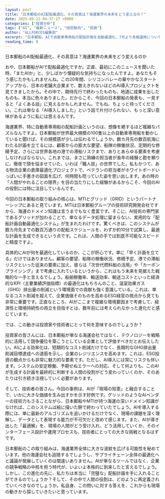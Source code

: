 ```yaml
---
layout: post
title: "日本郵船のAI配船最適化、その真意は？海運業界の未来をどう変えるの？"
date: 2025-09-22 04:37:27 +0000
categories: ["投資分析"]
tags: ["AI", "最新ニュース", "技術動向", "投資"]
author: "ALLFORCES編集部"
excerpt: "日本郵船、AIで自動車専用船の配船計画を自動最適化、7月より本格運用について詳細に分析します。"
reading_time: 8
---
```


日本郵船のAI配船最適化、その真意は？海運業界の未来をどう変えるのか

おや、日本郵船がAIで配船最適化ですか。正直、最初にこのニュースを聞いた時、「またAIか」と、少しばかり懐疑的な気持ちになったんですよ。あなたもそう感じたかもしれませんね。この20年間、シリコンバレーの華やかなスタートアップから、日本の老舗大企業まで、数えきれないほどのAI導入プロジェクトを見てきましたから。その中で、期待先行で終わったものも、地道に成果を出したものも、本当に色々ありました。だからこそ、今回の日本郵船の発表も、一見すると「よくある話」に見えるかもしれません。でもね、ちょっと待ってください。これは単なる「AI導入しました」という話で片付けられない、もっと深い意味があるように私には思えるんです。

海運業界、特に自動車専用船の配船計画というのは、想像を絶するほど複雑なパズルなんですよ。日本郵船が世界最大規模の100隻以上の自動車専用船を動かしていると聞けば、その規模感が少しは伝わるでしょうか。数カ月先の数百航海にわたる計画を立てるには、顧客からの膨大な要望、船隊の稼働状況、定期的な修繕予定、さらには世界各地の港での滞船リスクまで、ありとあらゆる要素を考慮しなければならない。これまでは、まさに熟練の担当者が長年の経験と勘を頼りに、徹夜で頭を悩ませていた、いわば「職人技」の世界でした。私もかつて、ある物流企業の倉庫最適化プロジェクトで、ベテランの担当者がホワイトボードいっぱいに手書きの図面を広げ、何時間も唸っていた姿を思い出します。あの時の「人間がやれることの限界」を目の当たりにした経験があるからこそ、今回のAIの役割には特に注目しているんです。

今回の日本郵船の取り組みの核心は、MTIとグリッド（GRID）というパートナーシップにあると見ています。MTIは日本郵船グループの技術研究開発会社ですから、海運のドメイン知識は言うまでもなく豊富です。そこに、AI技術の専門家であるグリッドが加わることで、単なるデータ処理に留まらない、実用的な「配船計画自動最適化システム」が生まれたわけです。驚くべきは、このシステムが数カ月先までの数百万通りの配船スケジュールを、わずか約10分で試算し、最適な計画を生成できるという点です。これは、人間の手では到底不可能なスピードと精度ですよ。

具体的にAIが何を最適化しているのか、ここが肝心です。単に「早く計画を立てる」だけではありません。顧客の要望、船隊の稼働状況、修繕予定、港での滞船リスクといった従来の要素に加え、彼らは「次世代燃料船の活用」や「カーボンプライシング」まで考慮に入れているというから、これはもう未来を見据えた戦略的な一手と言えるでしょう。船舶稼働率、輸送効率、輸送コストといった経済的なKPI（主要業績評価指標）の最適化はもちろんのこと、温室効果ガス（GHG）排出量の削減という環境面での貢献も強く意識している。これは、単なるコスト削減を超えて、企業価値そのものを高めるESG経営の視点から見ても非常に重要です。正直なところ、AIがここまで複雑な環境要因まで考慮して、経済性と環境持続性の両立を目指すとは、数年前には考えられなかった進化だと感じています。

では、この動きは投資家や技術者にとって何を意味するのでしょうか？

投資家の皆さんには、日本郵船が単なる海運会社ではなく、テクノロジーを戦略的に活用して競争優位を築こうとしている企業として評価すべきだとお伝えしたい。AIによる効率化は、短期的なコスト削減だけでなく、長期的なGHG排出量削減目標達成への道筋を示し、企業のレジリエンスを高めます。これは、ESG投資の観点からも非常に魅力的な要素です。ただし、AI導入には常にリスクも伴います。システムの安定稼働、予期せぬエラーへの対応、そして何よりも、このAIが生成する計画を最終的に判断する人間の役割がどう変わっていくのか、そのあたりは引き続き注視していく必要があります。

そして、技術者の皆さん。今回の事例は、AIが「現場の知恵」と融合することで、いかに大きな価値を生み出すかを示す好例です。グリッドのようなAIベンダーの技術力もさることながら、日本郵船やMTIが持つ海運の深いドメイン知識がなければ、このシステムは絵に描いた餅で終わっていたでしょう。AIを導入する際には、単に最新のアルゴリズムを追いかけるだけでなく、現場の課題を深く理解し、データとして表現する能力が不可欠だと改めて感じます。また、AIが導き出した「最適解」を、現場の人間がどう受け入れ、どう活用していくか、そのインターフェース設計や運用プロセスも、技術者にとっての大きな挑戦となるはずです。

日本郵船のこの取り組みは、海運業界全体に大きな波紋を広げる可能性を秘めています。他の海運会社も追随するでしょうし、サプライチェーン全体の最適化へと議論が発展していくのは間違いありません。AIが単なるツールではなく、企業の競争戦略の中核を担う時代が、いよいよ本格的に到来したと言えるでしょう。しかし、この進化の先に、私たちは本当に「完璧な」配船計画を手に入れることができるのでしょうか？そして、その中で人間の役割は、どのように再定義されていくべきなのでしょうか。私自身、この問いに対する答えを、これからも現場の動きから探していきたいと思っています。

